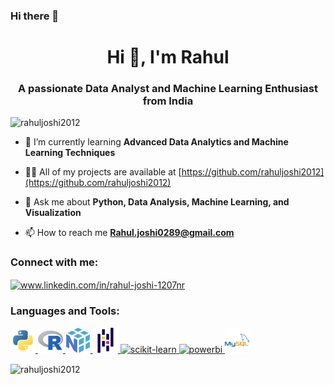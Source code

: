### Hi there 👋

<h1 align="center">Hi 👋, I'm Rahul</h1>
<h3 align="center">A passionate Data Analyst and Machine Learning Enthusiast from India</h3>

<p align="left"> <img src="https://komarev.com/ghpvc/?username=rahuljoshi2012&label=Profile%20views&color=0e75b6&style=flat" alt="rahuljoshi2012" /> </p>

- 🌱 I’m currently learning **Advanced Data Analytics and Machine Learning Techniques**

- 👨‍💻 All of my projects are available at [https://github.com/rahuljoshi2012](https://github.com/rahuljoshi2012)

- 💬 Ask me about **Python, Data Analysis, Machine Learning, and Visualization**

- 📫 How to reach me **Rahul.joshi0289@gmail.com** 

<h3 align="left">Connect with me:</h3>
<p align="left">
<a href="https://linkedin.com/in/www.linkedin.com/in/rahul-joshi-1207nr" target="blank"><img align="center" src="https://raw.githubusercontent.com/rahuldkjain/github-profile-readme-generator/master/src/images/icons/Social/linked-in-alt.svg" alt="www.linkedin.com/in/rahul-joshi-1207nr" height="30" width="40" /></a>
</p>

<h3 align="left">Languages and Tools:</h3>
<p align="left"> 
    <a href="https://www.python.org" target="_blank" rel="noreferrer"> 
        <img src="https://raw.githubusercontent.com/devicons/devicon/master/icons/python/python-original.svg" alt="python" width="40" height="40"/> 
    </a> 
    <a href="https://www.r-project.org/" target="_blank" rel="noreferrer"> 
        <img src="https://raw.githubusercontent.com/devicons/devicon/master/icons/r/r-original.svg" alt="r" width="40" height="40"/> 
    </a>
    <a href="https://numpy.org/" target="_blank" rel="noreferrer">
        <img src="https://raw.githubusercontent.com/devicons/devicon/master/icons/numpy/numpy-original.svg" alt="numpy" width="40" height="40"/>
    </a>
    <a href="https://pandas.pydata.org/" target="_blank" rel="noreferrer">
        <img src="https://raw.githubusercontent.com/devicons/devicon/master/icons/pandas/pandas-original.svg" alt="pandas" width="40" height="40"/>
    </a>
    <a href="https://scikit-learn.org/" target="_blank" rel="noreferrer"> 
        <img src="https://raw.githubusercontent.com/devicons/devicon/master/icons/scikit-learn/scikit-learn-original.svg" alt="scikit-learn" width="40" height="40"/> 
    </a>
    <a href="https://powerbi.microsoft.com/" target="_blank" rel="noreferrer"> 
        <img src="https://raw.githubusercontent.com/devicons/devicon/master/icons/powerbi/powerbi-original.svg" alt="powerbi" width="40" height="40"/> 
    </a> 
    <a href="https://www.mysql.com/" target="_blank" rel="noreferrer"> 
        <img src="https://raw.githubusercontent.com/devicons/devicon/master/icons/mysql/mysql-original-wordmark.svg" alt="mysql" width="40" height="40"/> 
    </a> 
</p>

<p><img align="center" src="https://github-readme-stats.vercel.app/api/top-langs?username=rahuljoshi2012&show_icons=true&locale=en&layout=compact" alt="rahuljoshi2012" /></p>
